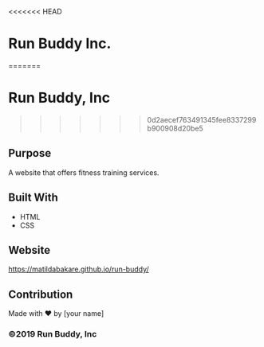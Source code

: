 <<<<<<< HEAD
# Run Buddy Inc.
=======
# Run Buddy, Inc
>>>>>>> 0d2aecef763491345fee8337299b900908d20be5

## Purpose
A website that offers fitness training services. 

## Built With
* HTML
* CSS

## Website
https://matildabakare.github.io/run-buddy/

## Contribution
Made with ❤️ by [your name]

### ©️2019 Run Buddy, Inc 
